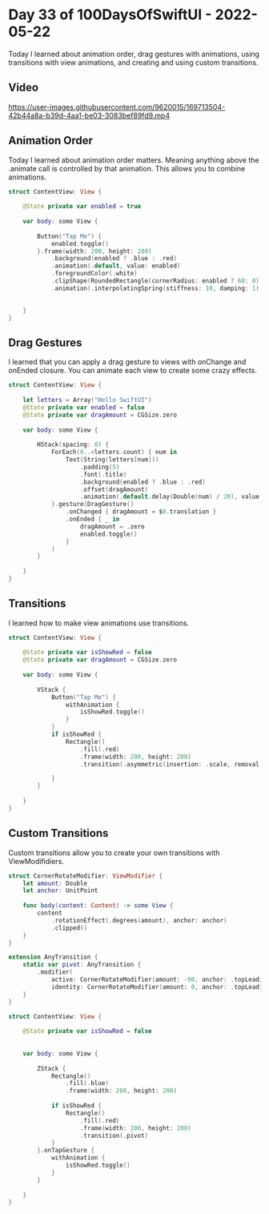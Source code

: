 # Day 33 of 100DaysOfSwiftUI - 2022-05-22

Today I learned about animation order, drag gestures with animations, using transitions with view animations, and creating and using custom transitions.

## Video

https://user-images.githubusercontent.com/9620015/169713504-42b44a8a-b39d-4aa1-be03-3083bef89fd9.mp4



## Animation Order

Today I learned about animation order matters.  Meaning anything above the .animate call is controlled by that animation.  This allows you to combine animations.


```swift
struct ContentView: View {
    
    @State private var enabled = true
    
    var body: some View {
                    
        Button("Tap Me") {
            enabled.toggle()
        }.frame(width: 200, height: 200)
            .background(enabled ? .blue : .red)
            .animation(.default, value: enabled)
            .foregroundColor(.white)
            .clipShape(RoundedRectangle(cornerRadius: enabled ? 60: 0))
            .animation(.interpolatingSpring(stiffness: 10, damping: 1), value: enabled)

            
    }
}
```

## Drag Gestures

I learned that you can apply a drag gesture to views with onChange and onEnded closure.  You can animate each view to create some crazy effects.

```swift
struct ContentView: View {
    
    let letters = Array("Hello SwiftUI")
    @State private var enabled = false
    @State private var dragAmount = CGSize.zero
    
    var body: some View {
                    
        HStack(spacing: 0) {
            ForEach(0..<letters.count) { num in
                Text(String(letters[num]))
                    .padding(5)
                    .font(.title)
                    .background(enabled ? .blue : .red)
                    .offset(dragAmount)
                    .animation(.default.delay(Double(num) / 20), value: dragAmount)
            }.gesture(DragGesture()
                .onChanged { dragAmount = $0.translation }
                .onEnded { _ in
                    dragAmount = .zero
                    enabled.toggle()
                }
            )
        }
            
    }
}

```

## Transitions

I learned how to make view animations use transitions.

```swift
struct ContentView: View {
    
    @State private var isShowRed = false
    @State private var dragAmount = CGSize.zero
    
    var body: some View {
                    
        VStack {
            Button("Tap Me") {
                withAnimation {
                    isShowRed.toggle()
                }
            }
            if isShowRed {
                Rectangle()
                    .fill(.red)
                    .frame(width: 200, height: 200)
                    .transition(.asymmetric(insertion: .scale, removal: .opacity))

            }
        }
            
    }
}
```

## Custom Transitions

Custom transitions allow you to create your own transitions with ViewModifidiers.  


```swift
struct CornerRotateModifier: ViewModifier {
    let amount: Double
    let anchor: UnitPoint
    
    func body(content: Content) -> some View {
        content
            .rotationEffect(.degrees(amount), anchor: anchor)
            .clipped()
    }
}

extension AnyTransition {
    static var pivot: AnyTransition {
        .modifier(
            active: CornerRotateModifier(amount: -90, anchor: .topLeading),
            identity: CornerRotateModifier(amount: 0, anchor: .topLeading))
    }
}

struct ContentView: View {
    
    @State private var isShowRed = false
    
    
    var body: some View {
                    
        ZStack {
            Rectangle()
                .fill(.blue)
                .frame(width: 200, height: 200)
            
            if isShowRed {
                Rectangle()
                    .fill(.red)
                    .frame(width: 200, height: 200)
                    .transition(.pivot)
            }
        }.onTapGesture {
            withAnimation {
                isShowRed.toggle()
            }
        }
            
    }
}
```
